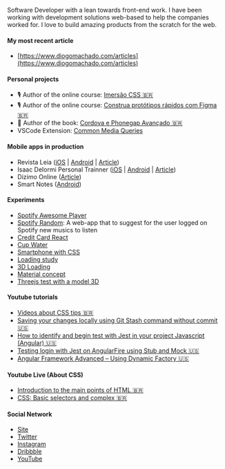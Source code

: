 

Software Developer with a lean towards front-end work. I have been working with development solutions web-based to help the companies worked for. I love to build amazing products from the scratch for the web.

#### My most recent article
- [https://www.diogomachado.com/articles](https://www.diogomachado.com/articles)

#### Personal projects
* 🎙 Author of the online course: [Imersão CSS 🇧🇷](https://imersaocss.com/)
* 🎙 Author of the online course: [Construa protótipos rápidos com Figma 🇧🇷](https://www.udemy.com/course/como-usar-software-figma-para-prototipos)
* 📘 Author of the book: [Cordova e Phonegap Avançado 🇧🇷](https://www.casadocodigo.com.br/products/livro-cordova-avancado)
* VSCode Extension: [Common Media Queries](https://marketplace.visualstudio.com/items?itemName=diogomachado.common-media-queries)

#### Mobile apps in production
- Revista Leia ([iOS](https://apps.apple.com/br/app/leia/id1526366657?l=en) | [Android](https://play.google.com/store/apps/details?id=com.revistaleia&pcampaignid=pcampaignidMKT-Other-global-all-co-prtnr-py-PartBadge-Mar2515-1) | [Article](http://dev.diogomachado.com/leia-magazine-app/))
- Isaac Delormi Personal Trainner ([iOS](https://apps.apple.com/br/app/isaac-delormi/id1541465997) | [Android](https://play.google.com/store/apps/details?id=com.delormi) | [Article](http://dev.diogomachado.com/how-i-used-the-lottie-with-succed/))
- Dizimo Online ([Article](http://dev.diogomachado.com/dizimo-online-app))
- Smart Notes ([Android](https://play.google.com/store/apps/details?id=io.diogomachado.smartnotes))

#### Experiments
- [Spotify Awesome Player](https://github.com/diogomachado/spotify-awesome-player)
- [Spotify Random](https://spotifyrandom.netlify.app/): A web-app that to suggest for the user logged on Spotify new musics to listen
- [Credit Card React](https://codesandbox.io/s/recursing-benz-0z0yk)
- [Cup Water](https://codesandbox.io/s/cup-water-0p3sl)
- [Smartphone with CSS](https://codepen.io/diogosm/pen/GRZJbrK)
- [Loading study](https://codepen.io/diogosm/pen/GRRbxog)
- [3D Loading](https://codepen.io/diogosm/full/JjPVzJB)
- [Material concept](https://codepen.io/diogosm/pen/Zdjvpm)
- [Threejs test with a model 3D](https://github.com/diogomachado/train-threejs)

#### Youtube tutorials
- [Videos about CSS tips 🇧🇷](https://www.youtube.com/watch?v=xD8lIeWn73E&list=PLQXk-h5rEVAdW-3AKW5R41ZsKvfqyQoCT)
- [Saving your changes locally using Git Stash command without commit 🇺🇸](https://www.youtube.com/watch?v=lxsp-YIkejQ)
- [How to identify and begin test with Jest in your project Javascript (Angular) 🇺🇸](https://www.youtube.com/watch?v=ODPvrErT54o)
- [Testing login with Jest on AngularFire using Stub and Mock 🇺🇸](https://www.youtube.com/watch?v=JXtSaIQT3Lw)
- [Angular Framework Advanced – Using Dynamic Factory 🇺🇸](https://www.youtube.com/watch?v=eG3ERwQsdNs)

#### Youtube Live (About CSS)
- [Introduction to the main points of HTML 🇧🇷](https://youtu.be/3jNkY4cf9LI)
- [CSS: Basic selectors and complex 🇧🇷](https://www.youtube.com/watch?v=2mByv1V0j7A)

#### Social Network
- [Site](http://diogomachado.com/)
- [Twitter](https://twitter.com/tec_diogo)
- [Instagram](https://www.instagram.com/diogom)
- [Dribbble](https://dribbble.com/diogomachado)
- [YouTube](https://www.youtube.com/channel/UCTEhragxLUbpB7sot4uvZlg)
